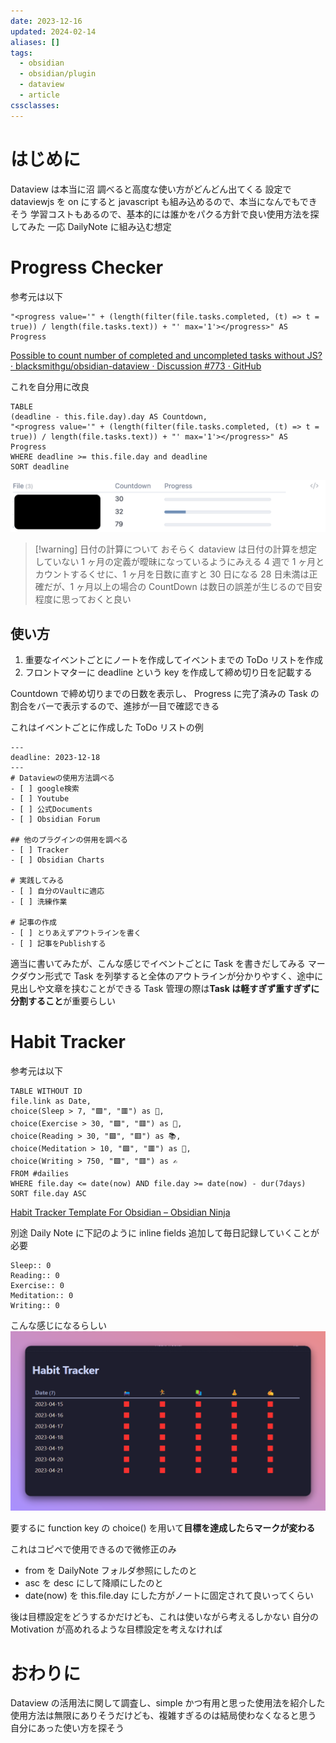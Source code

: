 ```yaml
---
date: 2023-12-16
updated: 2024-02-14
aliases: []
tags:
  - obsidian
  - obsidian/plugin
  - dataview
  - article
cssclasses: 
---
```


# はじめに

Dataview は本当に沼
調べると高度な使い方がどんどん出てくる
設定で dataviewjs を on にすると javascript も組み込めるので、本当になんでもできそう
学習コストもあるので、基本的には誰かをパクる方針で良い使用方法を探してみた
一応 DailyNote に組み込む想定

# Progress Checker

参考元は以下

```
"<progress value='" + (length(filter(file.tasks.completed, (t) => t = true)) / length(file.tasks.text)) + "' max='1'></progress>" AS Progress
```

[Possible to count number of completed and uncompleted tasks without JS? · blacksmithgu/obsidian-dataview · Discussion #773 · GitHub](https://github.com/blacksmithgu/obsidian-dataview/discussions/773)

これを自分用に改良

```
TABLE
(deadline - this.file.day).day AS Countdown,
"<progress value='" + (length(filter(file.tasks.completed, (t) => t = true)) / length(file.tasks.text)) + "' max='1'></progress>" AS Progress
WHERE deadline >= this.file.day and deadline
SORT deadline
```

![Pasted image 20231216175642.png](Pasted%20image%2020231216175642.png)

> [!warning] 日付の計算について
> おそらく dataview は日付の計算を想定していない
> 1 ヶ月の定義が曖昧になっているようにみえる
> 4 週で 1 ヶ月とカウントするくせに、1 ヶ月を日数に直すと 30 日になる
> 28 日未満は正確だが、1 ヶ月以上の場合の CountDown は数日の誤差が生じるので目安程度に思っておくと良い

## 使い方

1. 重要なイベントごとにノートを作成してイベントまでの ToDo リストを作成
2. フロントマターに deadline という key を作成して締め切り日を記載する

Countdown で締め切りまでの日数を表示し、
Progress に完了済みの Task の割合をバーで表示するので、進捗が一目で確認できる

これはイベントごとに作成した ToDo リストの例

```
---
deadline: 2023-12-18
---
# Dataviewの使用方法調べる
- [ ] google検索
- [ ] Youtube
- [ ] 公式Documents
- [ ] Obsidian Forum

## 他のプラグインの併用を調べる
- [ ] Tracker
- [ ] Obsidian Charts

# 実践してみる
- [ ] 自分のVaultに適応
- [ ] 洗練作業

# 記事の作成
- [ ] とりあえずアウトラインを書く
- [ ] 記事をPublishする
```

適当に書いてみたが、こんな感じでイベントごとに Task を書きだしてみる
マークダウン形式で Task を列挙すると全体のアウトラインが分かりやすく、途中に見出しや文章を挟むことができる
Task 管理の際は**Task は軽すぎず重すぎずに分割すること**が重要らしい

# Habit Tracker

参考元は以下

```
TABLE WITHOUT ID  
file.link as Date,  
choice(Sleep > 7, "🟩", "🟥") as 🛌,  
choice(Exercise > 30, "🟩", "🟥") as 🏃,  
choice(Reading > 30, "🟩", "🟥") as 📚,  
choice(Meditation > 10, "🟩", "🟥") as 🧘,  
choice(Writing > 750, "🟩", "🟥") as ✍️  
FROM #dailies  
WHERE file.day <= date(now) AND file.day >= date(now) - dur(7days)  
SORT file.day ASC
```

[Habit Tracker Template For Obsidian – Obsidian Ninja](https://obsidianninja.com/habit-tracker-obsidian/)

別途 Daily Note に下記のように inline fields 追加して毎日記録していくことが必要

```
Sleep:: 0  
Reading:: 0  
Exercise:: 0  
Meditation:: 0  
Writing:: 0
```

こんな感じになるらしい
![Pasted image 20231216184610.png](Pasted%20image%2020231216184610.png)

要するに function key の choice() を用いて**目標を達成したらマークが変わる**

これはコピペで使用できるので微修正のみ

- from を DailyNote フォルダ参照にしたのと
- asc を desc にして降順にしたのと
- date(now) を this.file.day にした方がノートに固定されて良いってくらい

後は目標設定をどうするかだけども、これは使いながら考えるしかない
自分の Motivation が高めれるような目標設定を考えなければ

# おわりに

Dataview の活用法に関して調査し、simple かつ有用と思った使用法を紹介した
使用方法は無限にありそうだけども、複雑すぎるのは結局使わなくなると思う
自分にあった使い方を探そう
